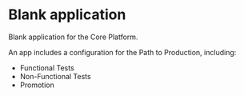 # Blank application

Blank application for the Core Platform.

An app includes a configuration for the Path to Production, including:
* Functional Tests
* Non-Functional Tests
* Promotion 
